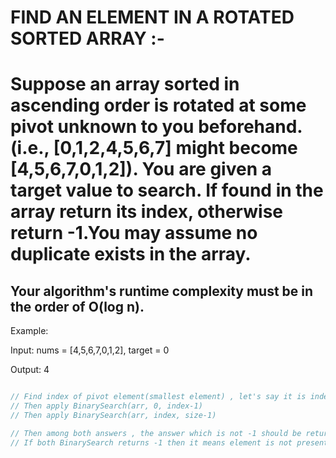 # FIND AN ELEMENT IN A ROTATED SORTED ARRAY :-

# Suppose an array sorted in ascending order is rotated at some pivot unknown to you beforehand. (i.e., [0,1,2,4,5,6,7] might become [4,5,6,7,0,1,2]). You are given a target value to search. If found in the array return its index, otherwise return -1.You may assume no duplicate exists in the array.

## Your algorithm's runtime complexity must be in the order of O(log n).

Example:

Input: nums = [4,5,6,7,0,1,2], target = 0

Output: 4

```cpp

// Find index of pivot element(smallest element) , let's say it is index
// Then apply BinarySearch(arr, 0, index-1) 
// Then apply BinarySearch(arr, index, size-1)

// Then among both answers , the answer which is not -1 should be returned.
// If both BinarySearch returns -1 then it means element is not present in array.

```